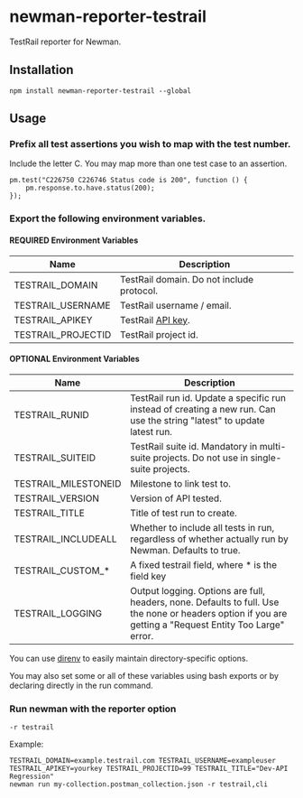 # newman-reporter-testrail

TestRail reporter for Newman.

## Installation

`npm install newman-reporter-testrail --global`

## Usage

### Prefix all test assertions you wish to map with the test number.
Include the letter C. You may map more than one test case to an assertion.
```
pm.test("C226750 C226746 Status code is 200", function () {
    pm.response.to.have.status(200);
});
```

### Export the following environment variables.

#### REQUIRED Environment Variables

| Name | Description |
| --- | --- |
| TESTRAIL_DOMAIN | TestRail domain.  Do not include protocol. |
| TESTRAIL_USERNAME | TestRail username / email. |
| TESTRAIL_APIKEY | TestRail [API key](http://docs.gurock.com/testrail-api2/accessing#username_and_api_key). |
| TESTRAIL_PROJECTID | TestRail project id. |

#### OPTIONAL Environment Variables
| Name | Description |
| --- | --- |
| TESTRAIL_RUNID | TestRail run id.  Update a specific run instead of creating a new run.  Can use the string "latest" to update latest run. |
| TESTRAIL_SUITEID | TestRail suite id.  Mandatory in multi-suite projects.  Do not use in single-suite projects. |
| TESTRAIL_MILESTONEID | Milestone to link test to. |
| TESTRAIL_VERSION | Version of API tested. |
| TESTRAIL_TITLE | Title of test run to create. |
| TESTRAIL_INCLUDEALL | Whether to include all tests in run, regardless of whether actually run by Newman.  Defaults to true. |
| TESTRAIL_CUSTOM_* | A fixed testrail field, where * is the field key |
| TESTRAIL_LOGGING | Output logging.  Options are full, headers, none.  Defaults to full.  Use the none or headers option if you are getting a "Request Entity Too Large" error. |

You can use [direnv](https://github.com/direnv/direnv) to easily maintain directory-specific options.

You may also set some or all of these variables using bash exports or by declaring directly in the run command.

### Run newman with the reporter option

`-r testrail`

Example:

```
TESTRAIL_DOMAIN=example.testrail.com TESTRAIL_USERNAME=exampleuser 
TESTRAIL_APIKEY=yourkey TESTRAIL_PROJECTID=99 TESTRAIL_TITLE="Dev-API Regression" 
newman run my-collection.postman_collection.json -r testrail,cli
```